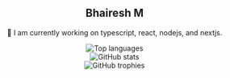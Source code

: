 <div align="center">
  <h2>Bhairesh M </h2>

  🔭 I am currently working on typescript, react, nodejs, and nextjs.
  
   <div>
    <img src="https://github-readme-stats.vercel.app/api/top-langs/?username=bhaireshm&theme=graywhite&include_all_commits=true&count_private=true&langs_count=6&layout=compact" alt="Top languages"> 
   </div>
   <div>
    <img src="https://github-readme-stats.vercel.app/api?username=bhaireshm&show_icons=true&theme=graywhite&hide_title=true&include_all_commits=true&count_private=true" alt="GitHub stats">
   </div>
   <div>
    <img src="https://github-profile-trophy.vercel.app/?username=bhaireshm" alt="GitHub trophies">
   </div>
</div>
